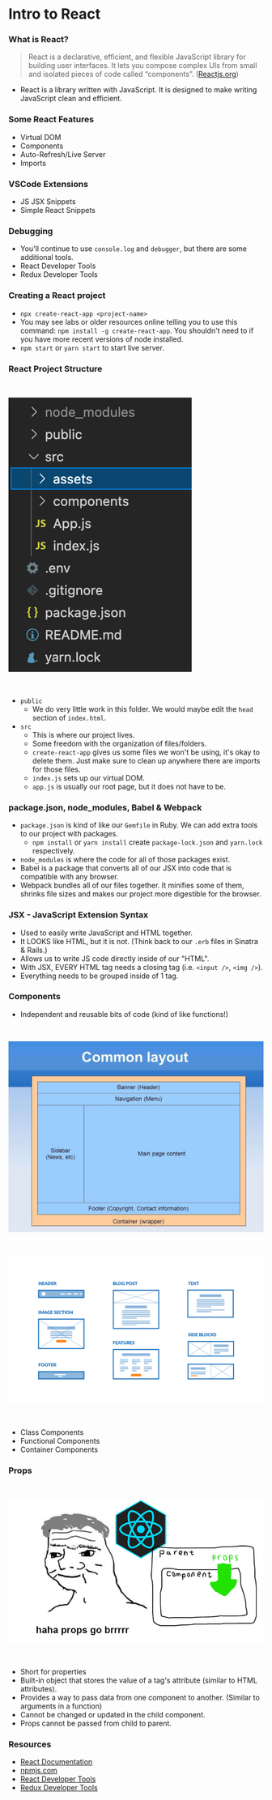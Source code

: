 # Intro to React

### **What is React?**
> React is a declarative, efficient, and flexible JavaScript library for building user interfaces. It lets you compose complex UIs from small and isolated pieces of code called “components”. ([Reactjs.org](https://reactjs.org/tutorial/tutorial.html))

* React is a library written with JavaScript. It is designed to make writing JavaScript clean and efficient.

### **Some React Features**
* Virtual DOM
* Components
* Auto-Refresh/Live Server
* Imports

### **VSCode Extensions**
  * JS JSX Snippets
  * Simple React Snippets

### **Debugging**
  * You'll continue to use `console.log` and `debugger`, but there are some additional tools.
  * React Developer Tools
  * Redux Developer Tools

### **Creating a React project**
* `npx create-react-app <project-name>`
* You may see labs or older resources online telling you to use this command:  `npm install -g create-react-app`. You shouldn't need to if you have more recent versions of node installed.
* `npm start` or `yarn start` to start live server.

### **React Project Structure**

&nbsp; 

![React App Project Structure](./readme-img/structure.png)

&nbsp; 

* `public`
  - We do very little work in this folder. We would maybe edit the `head` section of `index.html`.
* `src`
  - This is where our project lives.
  - Some freedom with the organization of files/folders.
  - `create-react-app` gives us some files we won't be using, it's okay to delete them. Just make sure to clean up anywhere there are imports for those files.
  - `index.js` sets up our virtual DOM.
  - `app.js` is usually our root page, but it does not have to be.

### **package.json, node_modules, Babel & Webpack**
  * `package.json` is kind of like our `Gemfile` in Ruby. We can add extra tools to our project with packages.
    - `npm install` or `yarn install` create `package-lock.json` and `yarn.lock` respectively.
  * `node_modules` is where the code for all of those packages exist.
  * Babel is a package that converts all of our JSX into code that is compatible with any browser.
  * Webpack bundles all of our files together. It minifies some of them, shrinks file sizes and makes our project more digestible for the browser.

### **JSX - JavaScript Extension Syntax**
  * Used to easily write JavaScript and HTML together.
  * It LOOKS like HTML, but it is not. (Think back to our `.erb` files in Sinatra & Rails.)
  * Allows us to write JS code directly inside of our "HTML".
  * With JSX, EVERY HTML tag needs a closing tag (i.e. `<input />`, `<img />`).
  * Everything needs to be grouped inside of 1 tag. 

### **Components**
  * Independent and reusable bits of code (kind of like functions!)

  &nbsp; 
  &nbsp; 

  ![Common React Layout](/readme-img/components2.jpeg)

  &nbsp; 

  ![React Component Examples](/readme-img/components.png)

  &nbsp;

  * Class Components
  * Functional Components
  * Container Components

### **Props**
  &nbsp;

  ![React Props Meme](/readme-img/props-brr.png)

  &nbsp;

  * Short for properties
  * Built-in object that stores the value of a tag's attribute (similar to HTML attributes).
  * Provides a way to pass data from one component to another. (Similar to arguments in a function)
  * Cannot be changed or updated in the child component.
  * Props cannot be passed from child to parent.

### **Resources**
  * [React Documentation](https://reactjs.org/)
  * [npmjs.com](https://www.npmjs.com/)
  * [React Developer Tools](https://chrome.google.com/webstore/detail/react-developer-tools/fmkadmapgofadopljbjfkapdkoienihi?hl=en)
  * [Redux Developer Tools](https://chrome.google.com/webstore/detail/redux-devtools/lmhkpmbekcpmknklioeibfkpmmfibljd?hl=en)